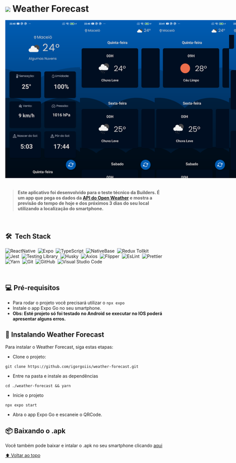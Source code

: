 <h1><img src="https://emojipedia-us.s3.amazonaws.com/source/microsoft-teams/337/sun-behind-rain-cloud_1f326-fe0f.png" width="30px" > Weather Forecast</h1>

<div style="display: flex">
  <img src="/assets/screens/screencap-2022-12-29T014040.626Z.png" height="500px" alt="Imagem da tela">
  <img src="/assets/screens/screencap-2022-12-29T014100.000Z.png" height="500px" alt="Imagem da tela">
  <img src="/assets/screens/screencap-2022-12-29T014109.362Z.png" height="500px" alt="Imagem da tela">
  <img src="/assets/screens/screencap-2022-12-29T014117.980Z.png" height="500px" alt="Imagem da tela">
</div>

<br>

> #### Este aplicativo foi desenvolvido para o teste técnico da Builders. É um app que pega os dados da [API do Open Weather](https://openweathermap.org/api) e mostra a previsão do tempo de hoje e dos próximos 3 dias do seu local utilizando a localizaçâo do smartphone.

<br>

## 🛠 &nbsp;Tech Stack
![ReactNative](https://img.shields.io/badge/-ReactNative-05122A?style=flat&logo=react)&nbsp;
![Expo](https://img.shields.io/badge/-Expo-05122A?style=flat&logo=expo)&nbsp;
![TypeScript](https://img.shields.io/badge/-TypeScript-05122A?style=flat&logo=typescript)&nbsp;
![NativeBase](https://img.shields.io/badge/-NativeBase-05122A?style=flat&logo=base)&nbsp;
![Redux Tollkit](https://img.shields.io/badge/-Redux%20Toolkit-05122A?style=flat&logo=redux)&nbsp;
![Jest](https://img.shields.io/badge/-Jest-05122A?style=flat&logo=jest)&nbsp;
![Testing Library](https://img.shields.io/badge/-Testing%20Library-05122A?style=flat&logo=testing-library)&nbsp;
![Husky](https://img.shields.io/badge/-Husky-05122A?style=flat&logo=github)&nbsp;
![Axios](https://img.shields.io/badge/-Axios-05122A?style=flat&logo=axios)&nbsp;
![Flipper](https://img.shields.io/badge/-Flipper-05122A?style=flat&logo=flipper)&nbsp;
![EsLint](https://img.shields.io/badge/-EsLint-05122A?style=flat&logo=eslint)&nbsp;
![Prettier](https://img.shields.io/badge/-Prettier-05122A?style=flat&logo=prettier)&nbsp;
![Yarn](https://img.shields.io/badge/-Yarn-05122A?style=flat&logo=yarn)&nbsp;
![Git](https://img.shields.io/badge/-Git-05122A?style=flat&logo=git)&nbsp;
![GitHub](https://img.shields.io/badge/-GitHub-05122A?style=flat&logo=github)&nbsp;
![Visual Studio Code](https://img.shields.io/badge/-Visual%20Studio%20Code-05122A?style=flat&logo=visual-studio-code&logoColor=007ACC)&nbsp;

<br>

## 💻 Pré-requisitos

<!---Estes são apenas requisitos de exemplo. Adicionar, duplicar ou remover conforme necessário--->
* Para rodar o projeto você precisará utilizar o `npx expo`
* Instale o app Expo Go no seu smartphone.
* **Obs: Esté projeto só foi testado no Android se executar no IOS poderá apresentar alguns erros.**

## 🚀 Instalando Weather Forecast

Para instalar o Weather Forecast, siga estas etapas:

- Clone o projeto:
```
git clone https://github.com/igorgoiis/weather-forecast.git
```
- Entre na pasta e instale as dependências
```
cd ./weather-forecast && yarn
```
- Inicie o projeto
```
npx expo start
```
- Abra o app Expo Go e escaneie o QRCode.

## :package: Baixando o .apk

Você também pode baixar e intalar o .apk no seu smartphone clicando [aqui](https://expo.dev/artifacts/eas/sj7dMBQQQBfuRw2RczHSxA.apk)

[⬆ Voltar ao topo](/#weather-forecast)<br>
